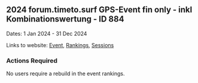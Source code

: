 ## 2024 forum.timeto.surf GPS-Event fin only - inkl Kombinationswertung - ID 884

Dates: 1 Jan 2024 - 31 Dec 2024

Links to website: [Event](https://www.gps-speedsurfing.com/default.aspx?mnu=event&val=884), [Rankings](https://www.gps-speedsurfing.com/default.aspx?mnu=eventranking&val=884), [Sessions](https://www.gps-speedsurfing.com/default.aspx?mnu=eventsessions&val=884)

### Actions Required

No users require a rebuild in the event rankings.

